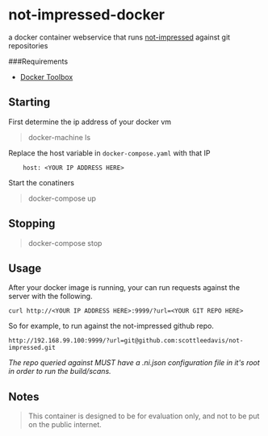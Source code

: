 # not-impressed-docker
a docker container webservice that runs [not-impressed](https://github.com/scottleedavis/not-impressed) against git repositories


###Requirements
* [Docker Toolbox](https://www.docker.com/toolbox)

Starting
-------------
First determine the ip address of your docker vm

> docker-machine ls

Replace the host variable in `docker-compose.yaml` with that IP

```
    host: <YOUR IP ADDRESS HERE>
```

Start the conatiners

> docker-compose up

Stopping
-------------
> docker-compose stop


Usage
-------------

After your docker image is running, your can run requests against the server with the following.
```
curl http://<YOUR IP ADDRESS HERE>:9999/?url=<YOUR GIT REPO HERE>
```

So for example, to run against the not-impressed github repo.
```
http://192.168.99.100:9999/?url=git@github.com:scottleedavis/not-impressed.git
```
*The repo queried against MUST have a .ni.json configuration file in it's root in order to run the build/scans.*

Notes
-------------
> This container is designed to be for evaluation only, and not to be put on the public internet.
